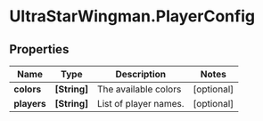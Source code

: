 # UltraStarWingman.PlayerConfig

## Properties

Name | Type | Description | Notes
------------ | ------------- | ------------- | -------------
**colors** | **[String]** | The available colors | [optional] 
**players** | **[String]** | List of player names. | [optional] 



